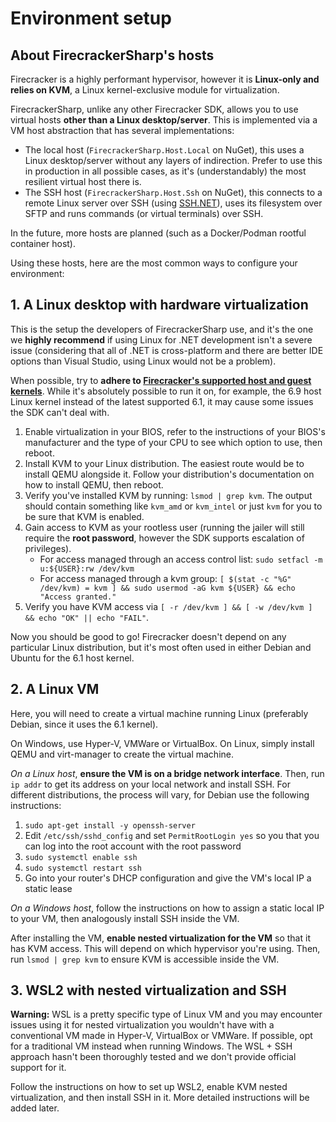 # Environment setup

## About FirecrackerSharp's hosts

Firecracker is a highly performant hypervisor, however it is **Linux-only and relies on KVM**, a Linux kernel-exclusive module for virtualization.

FirecrackerSharp, unlike any other Firecracker SDK, allows you to use virtual hosts **other than a Linux desktop/server**. This is implemented via a VM host abstraction that has several implementations:

- The local host (`FirecrackerSharp.Host.Local` on NuGet), this uses a Linux desktop/server without any layers of indirection. Prefer to use this in production in all possible cases, as it's (understandably) the most resilient virtual host there is.
- The SSH host (`FirecrackerSharp.Host.Ssh` on NuGet), this connects to a remote Linux server over SSH (using [SSH.NET](https://github.com/sshnet/SSH.NET)), uses its filesystem over SFTP and runs commands (or virtual terminals) over SSH.

In the future, more hosts are planned (such as a Docker/Podman rootful container host).

Using these hosts, here are the most common ways to configure your environment:

## 1. A Linux desktop with hardware virtualization

This is the setup the developers of FirecrackerSharp use, and it's the one we **highly recommend** if using Linux for .NET development isn't a severe issue (considering that all of .NET is cross-platform and there are better IDE options than Visual Studio, using Linux would not be a problem).

When possible, try to **adhere to [Firecracker's supported host and guest kernels](https://github.com/firecracker-microvm/firecracker/blob/main/docs/kernel-policy.md)**. While it's absolutely possible to run it on, for example, the 6.9 host Linux kernel instead of the latest supported 6.1, it may cause some issues the SDK can't deal with.

1. Enable virtualization in your BIOS, refer to the instructions of your BIOS's manufacturer and the type of your CPU to see which option to use, then reboot.
2. Install KVM to your Linux distribution. The easiest route would be to install QEMU alongside it. Follow your distribution's documentation on how to install QEMU, then reboot.
3. Verify you've installed KVM by running: ```lsmod | grep kvm```. The output should contain something like `kvm_amd` or `kvm_intel` or just `kvm` for you to be sure that KVM is enabled.
4. Gain access to KVM as your rootless user (running the jailer will still require the **root password**, however the SDK supports escalation of privileges).
    - For access managed through an access control list: `sudo setfacl -m u:${USER}:rw /dev/kvm`
    - For access managed through a kvm group: `[ $(stat -c "%G" /dev/kvm) = kvm ] && sudo usermod -aG kvm ${USER} && echo "Access granted."`
5. Verify you have KVM access via `[ -r /dev/kvm ] && [ -w /dev/kvm ] && echo "OK" || echo "FAIL"`.

Now you should be good to go! Firecracker doesn't depend on any particular Linux distribution, but it's most often used in either Debian and Ubuntu for the 6.1 host kernel.

## 2. A Linux VM

Here, you will need to create a virtual machine running Linux (preferably Debian, since it uses the 6.1 kernel).

On Windows, use Hyper-V, VMWare or VirtualBox. On Linux, simply install QEMU and virt-manager to create the virtual machine.

_On a Linux host_, **ensure the VM is on a bridge network interface**. Then, run `ip addr` to get its address on your local network and install SSH. For different distributions, the process will vary, for Debian use the following instructions:

1. `sudo apt-get install -y openssh-server`
2. Edit `/etc/ssh/sshd_config` and set `PermitRootLogin yes` so you that you can log into the root account with the root password
3. `sudo systemctl enable ssh`
4. `sudo systemctl restart ssh`
5. Go into your router's DHCP configuration and give the VM's local IP a static lease

_On a Windows host_, follow the instructions on how to assign a static local IP to your VM, then analogously install SSH inside the VM.

After installing the VM, **enable nested virtualization for the VM** so that it has KVM access. This will depend on which hypervisor you're using. Then, run `lsmod | grep kvm` to ensure KVM is accessible inside the VM.

## 3. WSL2 with nested virtualization and SSH

**Warning:** WSL is a pretty specific type of Linux VM and you may encounter issues using it for nested virtualization you wouldn't have with a conventional VM made in Hyper-V, VirtualBox or VMWare. If possible, opt for a traditional VM instead when running Windows. The WSL + SSH approach hasn't been thoroughly tested and we don't provide official support for it.

Follow the instructions on how to set up WSL2, enable KVM nested virtualization, and then install SSH in it. More detailed instructions will be added later.
